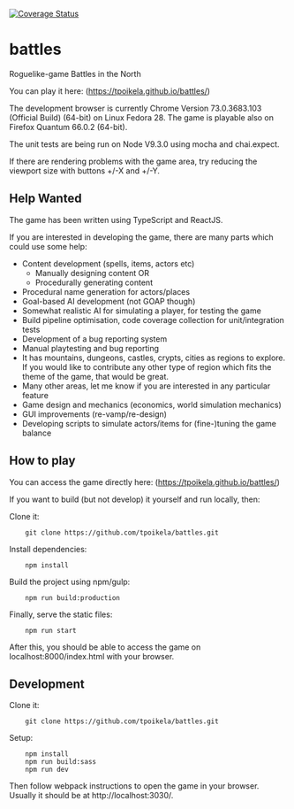 [![Coverage Status](https://coveralls.io/repos/github/tpoikela/battles/badge.svg?branch=master)](https://coveralls.io/github/tpoikela/battles?branch=master)

# battles
Roguelike-game Battles in the North

You can play it here: (https://tpoikela.github.io/battles/)

The development browser is currently Chrome Version 73.0.3683.103 (Official Build) (64-bit)
on Linux Fedora 28. The game is playable also on Firefox Quantum 66.0.2
(64-bit).

The unit tests are being run on Node V9.3.0 using mocha and chai.expect.

If there are rendering problems with the game area, try reducing the viewport
size with buttons +/-X and +/-Y.

## Help Wanted

The game has been written using TypeScript and ReactJS.

If you are interested in developing the game, there are many parts which could
use some help:

  - Content development (spells, items, actors etc)
    - Manually designing content OR
    - Procedurally generating content
  - Procedural name generation for actors/places
  - Goal-based AI development (not GOAP though)
  - Somewhat realistic AI for simulating a player, for testing the game
  - Build pipeline optimisation, code coverage collection for unit/integration tests
  - Development of a bug reporting system
  - Manual playtesting and bug reporting
  - It has mountains, dungeons, castles, crypts, cities as regions to explore.
    If you would like to contribute any other type of region which fits the theme of the game, that would be great.
  - Many other areas, let me know if you are interested in any particular feature
  - Game design and mechanics (economics, world simulation mechanics)
  - GUI improvements (re-vamp/re-design)
  - Developing scripts to simulate actors/items for (fine-)tuning the game balance

## How to play

You can access the game directly here: (https://tpoikela.github.io/battles/)

If you want to build (but not develop) it yourself and run locally, then:

Clone it:
```code
    git clone https://github.com/tpoikela/battles.git
```

Install dependencies:
```code
    npm install
```

Build the project using npm/gulp:
```code
    npm run build:production
```

Finally, serve the static files:
```code
    npm run start
```

After this, you should be able to access the game on localhost:8000/index.html
with your browser.

## Development
 
Clone it:
```code
    git clone https://github.com/tpoikela/battles.git
```

Setup:
```code
    npm install
    npm run build:sass
    npm run dev
``` 
 
Then follow webpack instructions to open the game in your browser. Usually it
should be at http://localhost:3030/.
 

